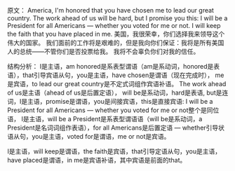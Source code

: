 

原文：
America, I'm honored that you have chosen me to lead our great country.
The work ahead of us will be hard, but I promise you this: I will be a President for all Americans — whether you voted for me or not.
I will keep the faith that you have placed in me.
美国，我很荣幸，你们选择我来领导这个伟大的国家。
我们面前的工作将是艰难的，但是我向你们保证：我将是所有美国人的总统——不管你们是否投票给我。
我将不会辜负你们对我的信任。

结构分析：
I是主语，am honored是系表型谓语（am是系动词，honored是表语），that引导宾语从句，you是主语，have chosen是谓语（现在完成时）， me是宾语，to lead our great country是不定式词组作宾语补语。
The work ahead of us是主语（ahead of us是后置定语）， will be是系动词，hard是表语, but是连词，I是主语，promise是谓语，you是间接宾语，this是直接宾语: I will be a President for all Americans — whether you voted for me or not整个是同位语， I是主语，will be a President是系表型谓语语（will be是系动词，a President是名词词组作表语），for all Americans是后置定语 — whether引导状语从句，you是主语，voted for是谓语，me or not是宾语。

I是主语，will keep是谓语，the faith是宾语，that引导定语从句，you是主语，have placed是谓语，in me是宾语补语，其中宾语是前面的that。

